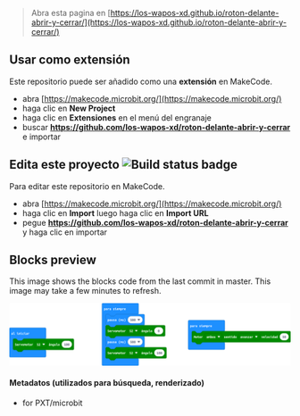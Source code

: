 
> Abra esta pagina en [https://los-wapos-xd.github.io/roton-delante-abrir-y-cerrar/](https://los-wapos-xd.github.io/roton-delante-abrir-y-cerrar/)

## Usar como extensión

Este repositorio puede ser añadido como una **extensión** en MakeCode.

* abra [https://makecode.microbit.org/](https://makecode.microbit.org/)
* haga clic en **New Project**
* haga clic en **Extensiones** en el menú del engranaje
* buscar **https://github.com/los-wapos-xd/roton-delante-abrir-y-cerrar** e importar

## Edita este proyecto ![Build status badge](https://github.com/los-wapos-xd/roton-delante-abrir-y-cerrar/workflows/MakeCode/badge.svg)

Para editar este repositorio en MakeCode.

* abra [https://makecode.microbit.org/](https://makecode.microbit.org/)
* haga clic en **Import** luego haga clic en **Import URL**
* pegue **https://github.com/los-wapos-xd/roton-delante-abrir-y-cerrar** y haga clic en importar

## Blocks preview

This image shows the blocks code from the last commit in master.
This image may take a few minutes to refresh.

![A rendered view of the blocks](https://github.com/los-wapos-xd/roton-delante-abrir-y-cerrar/raw/master/.github/makecode/blocks.png)

#### Metadatos (utilizados para búsqueda, renderizado)

* for PXT/microbit
<script src="https://makecode.com/gh-pages-embed.js"></script><script>makeCodeRender("{{ site.makecode.home_url }}", "{{ site.github.owner_name }}/{{ site.github.repository_name }}");</script>
